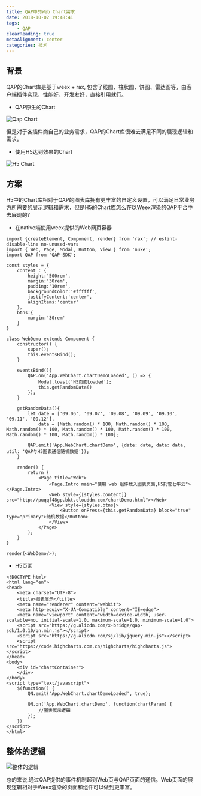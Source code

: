 ```yaml
---
title: QAP中的Web Chart需求
date: 2018-10-02 19:48:41
tags:
    - QAP
clearReading: true
metaAlignment: center
categories: 技术
---
```


## 背景
QAP的Chart库是基于weex + rax, 包含了线图、柱状图、饼图、雷达图等，由客户端插件实现，性能好，开发友好，直接引用就行。

- QAP原生的Chart

![Qap Chart](https://cdn.nlark.com/yuque/0/2019/png/103782/1563428248981-ebf27849-d181-47b1-a1cf-71337504f383.png?x-oss-process=image/resize,w_579)

但是对于各插件商自己的业务需求，QAP的Chart库很难去满足不同的展现逻辑和需求。

- 使用H5达到效果的Chart

![H5 Chart](https://cdn.nlark.com/yuque/0/2019/jpeg/103782/1563425928516-2ecec587-7828-4570-a9b1-ad34ba93ed81.jpeg?x-oss-process=image/resize,w_450)

## 方案

H5中的Chart库相对于QAP的图表库拥有更丰富的自定义设置，可以满足日常业务方所需要的展示逻辑和需求，但是H5的Chart库怎么在以Weex渲染的QAP平台中去展现的?

- 在native端使用weex提供的Web网页容器

```
import {createElement, Component, render} from 'rax'; // eslint-disable-line no-unused-vars
import { Web, Page, Modal, Button, View } from 'nuke';
import QAP from 'QAP-SDK';

const styles = {
    content : {
        height:'500rem',
        margin:'30rem',
        padding:'10rem',
        backgroundColor:'#ffffff',
        justifyContent:'center',
        alignItems:'center'
    },
    btns:{
        margin:'30rem'
    }
}

class WebDemo extends Component {
    constructor() {
        super();
        this.eventsBind();
    }

    eventsBind(){
        QAP.on('App.WebChart.chartDemoLoaded', () => {
            Modal.toast('H5页面Loaded');
            this.getRandomData()
        });
    }

    getRandomData(){
        let date = ['09.06', '09.07', '09.08', '09.09', '09.10', '09.11', '09.12'],
            data = [Math.random() * 100, Math.random() * 100, Math.random() * 100, Math.random() * 100, Math.random() * 100, Math.random() * 100, Math.random() * 100];

        QAP.emit('App.WebChart.chartDemo', {date: date, data: data, util: 'QAP与H5图表通信随机数据'});
    }

    render() {
        return (
            <Page title="Web">
                <Page.Intro main="使用 web 组件载入图表页面,H5托管七牛云"></Page.Intro>
                <Web style={[styles.content]} src="http://puqqf48gp.bkt.clouddn.com/chartDemo.html"></Web>
                <View style={styles.btns}>
                    <Button onPress={this.getRandomData} block="true" type="primary">随机数据</Button>
                </View>
            </Page>
        );
    }
}

render(<WebDemo/>);
```

- H5页面
```
<!DOCTYPE html>
<html lang="en">
<head>
    <meta charset="UTF-8">
    <title>图表展示</title>
    <meta name="renderer" content="webkit">
    <meta http-equiv="X-UA-Compatible" content="IE=edge">
    <meta name="viewport" content="width=device-width, user-scalable=no, initial-scale=1.0, maximum-scale=1.0, minimum-scale=1.0">
    <script src="https://g.alicdn.com/x-bridge/qap-sdk/1.0.10/qn.min.js"></script>
    <script src="https://g.alicdn.com/sj/lib/jquery.min.js"></script>
    <script src="https://code.highcharts.com.cn/highcharts/highcharts.js"></script>
</head>
<body>
    <div id="chartContainer">
    </div>
</body>
<script type="text/javascript">
    $(function() {
        QN.emit('App.WebChart.chartDemoLoaded', true);

        QN.on('App.WebChart.chartDemo', function(chartParam) {
            //图表展示逻辑
        });
    })
</script>
</html>
```

## 整体的逻辑

![整体的逻辑](https://cdn.nlark.com/yuque/0/2019/jpeg/103782/1563465445206-12edc4de-0029-4787-a217-9e585d9ba462.jpeg?x-oss-process=image/resize,w_746)

总的来说,通过QAP提供的事件机制起到Web页与QAP页面的通信。Web页面的展现逻辑相对于Weex渲染的页面和组件可以做到更丰富。